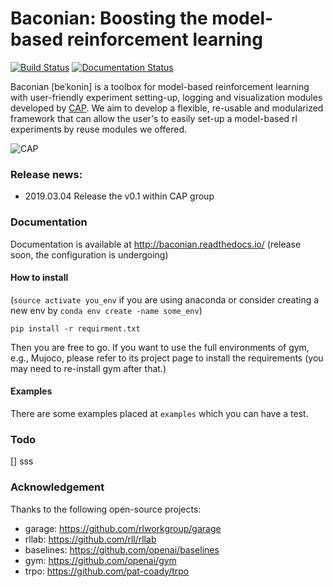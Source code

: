 # Baconian:  Boosting the model-based reinforcement learning 
 
[![Build Status](https://travis-ci.com/Lukeeeeee/baconian-internal.svg?token=dTo6wB1jmzxu58xyRPX6&branch=master)](https://travis-ci.com/Lukeeeeee/baconian-internal)
[![Documentation Status](https://readthedocs.org/projects/baconian/badge/?version=latest)](https://baconian.readthedocs.io/en/latest/?badge=latest)

Baconian [beˈkonin] is a toolbox for model-based reinforcement learning with user-friendly experiment setting-up, logging 
and visualization modules developed by [CAP](http://cap.scse.ntu.edu.sg/). We aim to develop a flexible, re-usable and 
modularized framework that can allow the user's to easily set-up a model-based rl experiments by reuse modules we 
offered.

![CAP](https://user-images.githubusercontent.com/9161548/40165577-eff023c4-59ee-11e8-8bf5-508325a23baa.png)

### Release news:
- 2019.03.04 Release the v0.1 within CAP group
### Documentation
Documentation is available at http://baconian.readthedocs.io/ (release soon, the configuration is undergoing)
#### How to install
(`source activate you_env` if you are using anaconda or consider creating a new env by `conda env create -name some_env`)
```
pip install -r requirment.txt
```
Then you are free to go. If you want to use the full environments of gym, e.g., Mujoco, please refer to its  project 
page to install the requirements (you may need to re-install gym after that.)

#### Examples
There are some examples placed at `examples` which you can have a test. 


### Todo
[] sss
### Acknowledgement 
Thanks to the following open-source projects:

- garage: https://github.com/rlworkgroup/garage
- rllab: https://github.com/rll/rllab
- baselines: https://github.com/openai/baselines
- gym: https://github.com/openai/gym
- trpo: https://github.com/pat-coady/trpo

